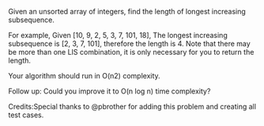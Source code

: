 
Given an unsorted array of integers, find the length of longest increasing subsequence.


For example,
Given [10, 9, 2, 5, 3, 7, 101, 18],
The longest increasing subsequence is [2, 3, 7, 101], therefore the length is 4. Note that there may be more than one LIS combination, it is only necessary for you to return the length.


Your algorithm should run in O(n2) complexity.


Follow up: Could you improve it to O(n log n) time complexity? 

Credits:Special thanks to @pbrother for adding this problem and creating all test cases.
